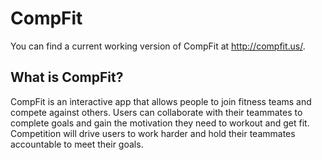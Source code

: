 # CompFit

You can find a current working version of CompFit at http://compfit.us/.

## What is CompFit?
CompFit is an interactive app that allows people to join fitness teams and compete against others. Users can collaborate with their teammates to complete goals and gain the motivation they need to workout and get fit. Competition will drive users to work harder and hold their teammates accountable to meet their goals.
